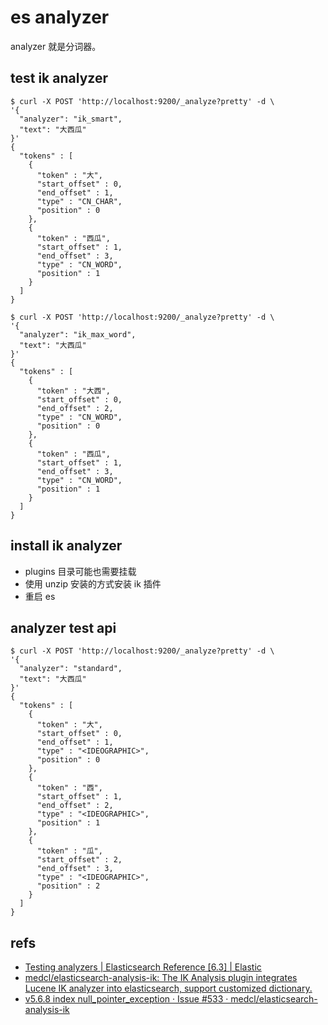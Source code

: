# es analyzer

analyzer 就是分词器。

## test ik analyzer

```shell
$ curl -X POST 'http://localhost:9200/_analyze?pretty' -d \
'{
  "analyzer": "ik_smart",
  "text": "大西瓜"
}'
{
  "tokens" : [
    {
      "token" : "大",
      "start_offset" : 0,
      "end_offset" : 1,
      "type" : "CN_CHAR",
      "position" : 0
    },
    {
      "token" : "西瓜",
      "start_offset" : 1,
      "end_offset" : 3,
      "type" : "CN_WORD",
      "position" : 1
    }
  ]
}
```

```shell
$ curl -X POST 'http://localhost:9200/_analyze?pretty' -d \
'{
  "analyzer": "ik_max_word",
  "text": "大西瓜"
}'
{
  "tokens" : [
    {
      "token" : "大西",
      "start_offset" : 0,
      "end_offset" : 2,
      "type" : "CN_WORD",
      "position" : 0
    },
    {
      "token" : "西瓜",
      "start_offset" : 1,
      "end_offset" : 3,
      "type" : "CN_WORD",
      "position" : 1
    }
  ]
}
```

## install ik analyzer

- plugins 目录可能也需要挂载
- 使用 unzip 安装的方式安装 ik 插件
- 重启 es

## analyzer test api

```shell
$ curl -X POST 'http://localhost:9200/_analyze?pretty' -d \
'{
  "analyzer": "standard",
  "text": "大西瓜"
}'
{
  "tokens" : [
    {
      "token" : "大",
      "start_offset" : 0,
      "end_offset" : 1,
      "type" : "<IDEOGRAPHIC>",
      "position" : 0
    },
    {
      "token" : "西",
      "start_offset" : 1,
      "end_offset" : 2,
      "type" : "<IDEOGRAPHIC>",
      "position" : 1
    },
    {
      "token" : "瓜",
      "start_offset" : 2,
      "end_offset" : 3,
      "type" : "<IDEOGRAPHIC>",
      "position" : 2
    }
  ]
}
```

## refs

- [Testing analyzers | Elasticsearch Reference [6.3] | Elastic](https://www.elastic.co/guide/en/elasticsearch/reference/current/_testing_analyzers.html)
- [medcl/elasticsearch-analysis-ik: The IK Analysis plugin integrates Lucene IK analyzer into elasticsearch, support customized dictionary.](https://github.com/medcl/elasticsearch-analysis-ik)
- [v5.6.8 index null_pointer_exception · Issue #533 · medcl/elasticsearch-analysis-ik](https://github.com/medcl/elasticsearch-analysis-ik/issues/533)
